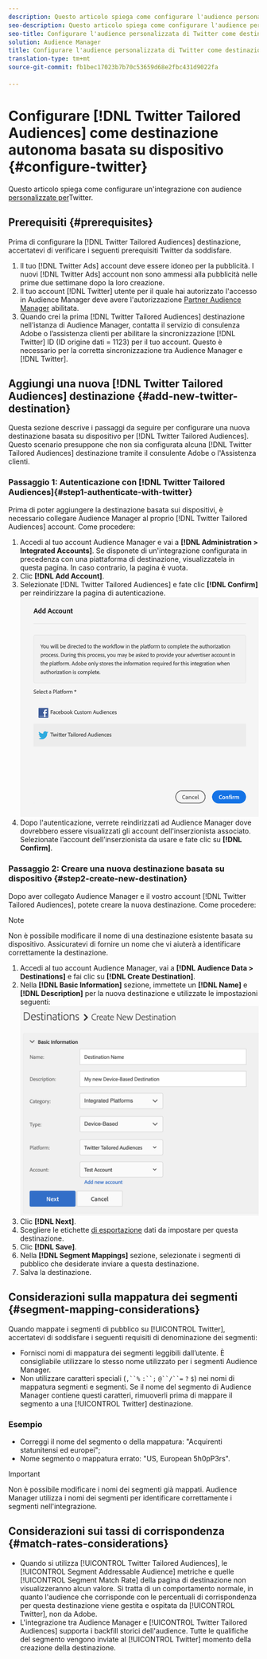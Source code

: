 ```yaml
---
description: Questo articolo spiega come configurare l'audience personalizzata per Twitter per le integrazioni nuove ed esistenti.
seo-description: Questo articolo spiega come configurare l'audience personalizzata per Twitter per le integrazioni nuove ed esistenti.
seo-title: Configurare l'audience personalizzata di Twitter come destinazione autonoma basata su dispositivo
solution: Audience Manager
title: Configurare l'audience personalizzata di Twitter come destinazione autonoma basata su dispositivo
translation-type: tm+mt
source-git-commit: fb1bec17023b7b70c53659d68e2fbc431d9022fa

---
```



# Configurare [!DNL Twitter Tailored Audiences] come destinazione autonoma basata su dispositivo {#configure-twitter}

Questo articolo spiega come configurare un&#39;integrazione con audience [personalizzate per](https://business.twitter.com/en/targeting/tailored-audiences.html)Twitter.

## Prerequisiti {#prerequisites}

Prima di configurare la [!DNL Twitter Tailored Audiences] destinazione, accertatevi di verificare i seguenti prerequisiti Twitter da soddisfare.

1. Il tuo [!DNL Twitter Ads] account deve essere idoneo per la pubblicità. I nuovi [!DNL Twitter Ads] account non sono ammessi alla pubblicità nelle prime due settimane dopo la loro creazione.
2. Il tuo account [!DNL Twitter] utente per il quale hai autorizzato l&#39;accesso in Audience Manager deve avere l&#39;autorizzazione [Partner Audience Manager](https://business.twitter.com/en/help/troubleshooting/multi-user-login-faq.html#accesslevels) abilitata.
3. Quando crei la prima [!DNL Twitter Tailored Audiences] destinazione nell’istanza di Audience Manager, contatta il servizio di consulenza Adobe o l’assistenza clienti per abilitare la sincronizzazione [!DNL Twitter] ID (ID origine dati = 1123) per il tuo account. Questo è necessario per la corretta sincronizzazione tra Audience Manager e [!DNL Twitter].

## Aggiungi una nuova [!DNL Twitter Tailored Audiences] destinazione {#add-new-twitter-destination}

Questa sezione descrive i passaggi da seguire per configurare una nuova destinazione basata su dispositivo per [!DNL Twitter Tailored Audiences]. Questo scenario presuppone che non sia configurata alcuna [!DNL Twitter Tailored Audiences] destinazione tramite il consulente Adobe o l&#39;Assistenza clienti.

### Passaggio 1: Autenticazione con [!DNL Twitter Tailored Audiences]{#step1-authenticate-with-twitter}

Prima di poter aggiungere la destinazione basata sui dispositivi, è necessario collegare Audience Manager al proprio [!DNL Twitter Tailored Audiences] account. Come procedere:

1. Accedi al tuo account Audience Manager e vai a **[!DNL Administration > Integrated Accounts]**. Se disponete di un&#39;integrazione configurata in precedenza con una piattaforma di destinazione, visualizzatela in questa pagina. In caso contrario, la pagina è vuota.
1. Clic **[!DNL Add Account]**.
1. Selezionate [!DNL Twitter Tailored Audiences] e fate clic **[!DNL Confirm]** per reindirizzare la pagina di autenticazione.                     ![piattaforme integrate](assets/dbd-integrated-platforms.png)
1. Dopo l&#39;autenticazione, verrete reindirizzati ad Audience Manager dove dovrebbero essere visualizzati gli account dell&#39;inserzionista associato. Selezionate l’account dell’inserzionista da usare e fate clic su **[!DNL Confirm]**.

### Passaggio 2: Creare una nuova destinazione basata su dispositivo {#step2-create-new-destination}

Dopo aver collegato Audience Manager e il vostro account [!DNL Twitter Tailored Audiences], potete creare la nuova destinazione. Come procedere:

>[!NOTE]
>
>Non è possibile modificare il nome di una destinazione esistente basata su dispositivo. Assicuratevi di fornire un nome che vi aiuterà a identificare correttamente la destinazione.

1. Accedi al tuo account Audience Manager, vai a **[!DNL Audience Data > Destinations]** e fai clic su **[!DNL Create Destination]**.
1. Nella **[!DNL Basic Information]** sezione, immettete un **[!DNL Name]** e **[!DNL Description]** per la nuova destinazione e utilizzate le impostazioni seguenti: ![setup](assets/dbd-new-basic.png)
1. Clic **[!DNL Next]**.
1. Scegliere le etichette [di esportazione](/help/using/features/data-export-controls.md#controls-labels) dati da impostare per questa destinazione.
1. Clic **[!DNL Save]**.
1. Nella **[!DNL Segment Mappings]** sezione, selezionate i segmenti di pubblico che desiderate inviare a questa destinazione.
1. Salva la destinazione.

<!--
## Update Existing Twitter Integrations To Self-Service Administration {#update-existing-twitter-integrations}

To improve the user experience and streamline the configuration process, we are upgrading the [!DNL Twitter Tailored Audiences] integration to a self-service model, where you can perform the configuration yourself, from the Audience Manager UI. This section describes the steps you need to take to update your existing Twitter integration.

>[!IMPORTANT]
>
>The steps described below only apply if you have an existing integration with [!DNL Twitter Tailored Audiences], configured by an Audience Manager consultant or Customer Care.
> See item number 3 in [Prerequisites](#prerequisites) before migrating your [!DNL Twitter Tailored Audiences] to the self-service model.

Follow the steps below to migrate your existing [!DNL Twitter Tailored Audiences] destination to the self-service model.

1. Log in to your Audience Manager account and go to **[!DNL Administration > Integrated Accounts]**.
2. Click **[!DNL Add Account]**.
3. Select [!DNL Twitter Tailored Audiences] and click **[!DNL Confirm]** to be redirected to the authentication page. ![integrated-platforms](assets/dbd-integrated-platforms.png)
4. Once you've authenticated with your [!DNL Twitter] account, you are redirected to Audience Manager where you should see your associated advertiser accounts. Select the advertiser account that you want to use and click **[!DNL Confirm]**.
5. Go to **[!UICONTROL Audience Data]** > **[!UICONTROL Destinations]** and click the Twitter destination that you need to configure.
6. Click **[!UICONTROL Edit]**. In the **[!UICONTROL Basic Information]** section, click the **[!UICONTROL Integrated Account]** drop-down menu and select the [!DNL Twitter] account that you have authenticated with at Step 4.
7. **[!UICONTROL Save]** the destination.

## Validating the Migration to Self-Service Administration {#migration-validation}

The complete migration of existing [!DNL Twitter] integrations to self-service administration can take up to 7 days. Once the migration is complete, Audience Manager shows you a notification in the UI.

You will also see a new set of audiences in your [!DNL Twitter] account, with their names prefixed by [[!DNL Adobe DMP Audience]]. Please allow up to 7 days for the audience population to be completely backfilled. Once the migration is complete, you should use these new audiences instead of the old ones. -->

## Considerazioni sulla mappatura dei segmenti {#segment-mapping-considerations}

Quando mappate i segmenti di pubblico su [!UICONTROL Twitter], accertatevi di soddisfare i seguenti requisiti di denominazione dei segmenti:

* Fornisci nomi di mappatura dei segmenti leggibili dall’utente. È consigliabile utilizzare lo stesso nome utilizzato per i segmenti Audience Manager.
* Non utilizzare caratteri speciali (`,``%` `:``;` `@``/``=` `?` `$`) nei nomi di mappatura segmenti e segmenti. Se il nome del segmento di Audience Manager contiene questi caratteri, rimuoverli prima di mappare il segmento a una [!UICONTROL Twitter] destinazione.

### Esempio 

* Correggi il nome del segmento o della mappatura: &quot;Acquirenti statunitensi ed europei&quot;;
* Nome segmento o mappatura errato: &quot;US, European 5h0pP3rs&quot;.

>[!IMPORTANT]
>
>Non è possibile modificare i nomi dei segmenti già mappati. Audience Manager utilizza i nomi dei segmenti per identificare correttamente i segmenti nell&#39;integrazione.

## Considerazioni sui tassi di corrispondenza {#match-rates-considerations}

* Quando si utilizza [!UICONTROL Twitter Tailored Audiences], le [!UICONTROL Segment Addressable Audience] metriche e quelle [!UICONTROL Segment Match Rate] della pagina di destinazione non visualizzeranno alcun valore. Si tratta di un comportamento normale, in quanto l&#39;audience che corrisponde con le percentuali di corrispondenza per questa destinazione viene gestita e ospitata da [!UICONTROL Twitter], non da Adobe.
* L&#39;integrazione tra Audience Manager e [!UICONTROL Twitter Tailored Audiences] supporta i backfill storici dell&#39;audience. Tutte le qualifiche del segmento vengono inviate al [!UICONTROL Twitter] momento della creazione della destinazione.
